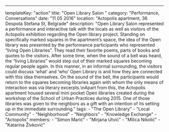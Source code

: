 ---
  templateKey: "action"
  title: "Open Library Salon "
  category: "Performance, Conversations"
  date: "11 05 2016"
  location: "Actopolis apartment, 36 Despota Stefana St, Belgrade"
  description: "Open Library Salon represented a performance and interactive talk with the locals as well as visitors of the Actopolis exhibition regarding the Open library project. Standing on specifically marked squares in the apartment’s space, the idea of the Open library was presented by the performance participants who represented “living Open Libraries”. They read their favorite poems, parts of books and quotes to the visitors. After some time, when the sound of a bell was heard, the “living Libraries” would step out of their marked squares becoming regular people again. In this manner, in an informal surrounding, the visitors could discuss ‘what’ and ‘who’ Open Library is and how they are connected with this idea themselves. On the sound of the bell, the participants would return to the squares becoming libraries again with whom the only means of interaction was via literary excerpts.\nApart from this, the Actopolis apartment housed several mini pocket Open libraries created during the workshop of the School of Urban Practices during 2015. One of those libraries was given to the neighbors as a gift with an intention of its setting up in the immediate surrounding."
  tags: 
    - "The Open Library"
    - "Local Community"
    - "Neighborhood"
    - "Neighbors"
    - "Knowledge Exchange"
    - "Actopolis"
  members: 
    - "Simon Marić"
    - "Mirjana Utvić"
    - "Milica Nikolić"
    - "Katarina Živković"
